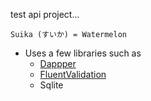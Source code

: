 test api project...

`Suika (すいか) = Watermelon`

- Uses a few libraries such as 
  - [Dappper](https://github.com/DapperLib/Dapper)
  - [FluentValidation](https://github.com/FluentValidation/FluentValidation)
  - Sqlite
